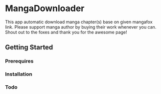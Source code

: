# MangaDownloader
This app automatic download manga chapter(s) base on given mangafox link. Please support manga author by buying their work whenever you can.
Shout out to the foxes and thank you for the awesome page!
## Getting Started
### Prerequires
### Installation
### Todo


